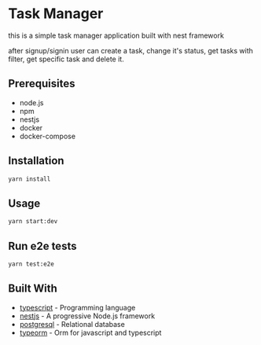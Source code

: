 # Task Manager

this is a simple task manager application built with nest framework


after signup/signin user can create a task, change it's status, get tasks with filter, get specific task and delete it.

## Prerequisites
* node.js
* npm
* nestjs
* docker
* docker-compose

## Installation

```bash
yarn install
```

## Usage

```bash
yarn start:dev
```

## Run e2e tests
```bash
yarn test:e2e
```

## Built With
* [typescript](https://www.typescriptlang.org/) - Programming language
* [nestjs](https://docs.nestjs.com/) - A progressive Node.js framework
* [postgresql](https://www.postgresql.org/) - Relational database
* [typeorm](https://typeorm.io/) - Orm for javascript and typescript

